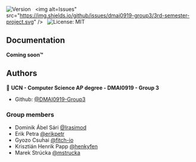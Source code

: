 <img alt="Version" src="https://img.shields.io/github/v/release/dmai0919-group3/3rd-semester-project?include_prereleases&sort=semver">&nbsp;&nbsp;&nbsp;<img alt=Issues" src="https://img.shields.io/github/issues/dmai0919-group3/3rd-semester-project.svg" />&nbsp;&nbsp;&nbsp;<img alt="License: MIT" src="https://img.shields.io/badge/License-MIT-green.svg" />

## Documentation

**Coming soon™**


## Authors

👤 **UCN - Computer Science AP degree - DMAI0919 - Group 3**

* Github: [@DMAI0919-Group3](https://github.com/DMAI0919-Group3)
### Group members
* Dominik Ábel Sári [@Irasimod](https://github.com/Irasimod)
* Erik Petra [@erikpetr](https://github.com/erikpetr)
* Gyozo Csuhai [@fitch-io](https://github.com/fitch-io)
* Krisztián Henrik Papp [@henkyfen](https://github.com/henkyfen)
* Marek Strúcka [@mstrucka](https://github.com/mstrucka)
